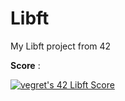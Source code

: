 # Libft
My Libft project from 42

**Score** :

[![vegret's 42 Libft Score](https://badge42.vercel.app/api/v2/clalmqrmn00060fl8q4n24adz/project/2871400)](https://github.com/JaeSeoKim/badge42)

